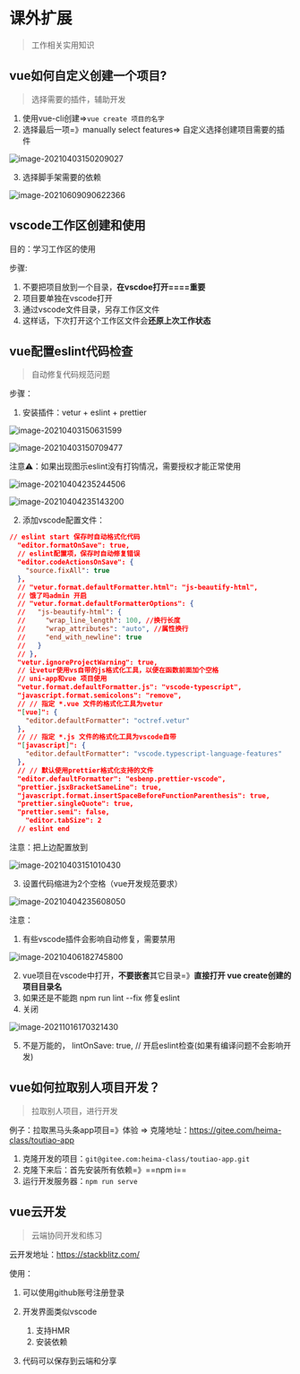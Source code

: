# 课外扩展

> 工作相关实用知识

## vue如何自定义创建一个项目?

> 选择需要的插件，辅助开发

1. 使用vue-cli创建=>`vue create 项目的名字`
2. 选择最后一项=》manually select features=> 自定义选择创建项目需要的插件

![image-20210403150209027](assets/image-20210403150209027.png)

3. 选择脚手架需要的依赖

![image-20210609090622366](assets/image-20210609090622366.png)



## vscode工作区创建和使用

目的：学习工作区的使用

步骤:

1. 不要把项目放到一个目录，**在vscdoe打开====重要**
2. 项目要单独在vscode打开
3. 通过vscode文件目录，另存工作区文件
4. 这样话，下次打开这个工作区文件会**还原上次工作状态**



## vue配置eslint代码检查

> 自动修复代码规范问题

步骤：

1. 安装插件：vetur + eslint + prettier

![image-20210403150631599](assets/image-20210403150631599.png)

![image-20210403150709477](assets/image-20210403150709477.png)

注意⚠️：如果出现图示eslint没有打钩情况，需要授权才能正常使用

![image-20210404235244506](assets/image-20210404235244506.png)

![image-20210404235143200](assets/image-20210404235143200.png)

2. 添加vscode配置文件：

```json
// eslint start 保存时自动格式化代码
  "editor.formatOnSave": true,
  // eslint配置项，保存时自动修复错误
  "editor.codeActionsOnSave": {
    "source.fixAll": true
  },
  // "vetur.format.defaultFormatter.html": "js-beautify-html",
  // 饿了吗admin 开启
  // "vetur.format.defaultFormatterOptions": {
  //   "js-beautify-html": {
  //     "wrap_line_length": 100, //换行长度
  //     "wrap_attributes": "auto", //属性换行
  //     "end_with_newline": true
  //   }
  // },
  "vetur.ignoreProjectWarning": true,
  // 让vetur使用vs自带的js格式化工具，以便在函数前面加个空格
  // uni-app和vue 项目使用
  "vetur.format.defaultFormatter.js": "vscode-typescript",
  "javascript.format.semicolons": "remove",
  // // 指定 *.vue 文件的格式化工具为vetur
  "[vue]": {
    "editor.defaultFormatter": "octref.vetur"
  },
  // // 指定 *.js 文件的格式化工具为vscode自带
  "[javascript]": {
    "editor.defaultFormatter": "vscode.typescript-language-features"
  },
  // // 默认使用prettier格式化支持的文件
  "editor.defaultFormatter": "esbenp.prettier-vscode",
  "prettier.jsxBracketSameLine": true,
  "javascript.format.insertSpaceBeforeFunctionParenthesis": true,
  "prettier.singleQuote": true,
  "prettier.semi": false,
	"editor.tabSize": 2
  // eslint end
```

注意：把上边配置放到

![image-20210403151010430](assets/image-20210403151010430.png)

3. 设置代码缩进为2个空格（vue开发规范要求）

![image-20210404235608050](assets/image-20210404235608050.png)

注意：

1. 有些vscode插件会影响自动修复，需要禁用

![image-20210406182745800](assets/image-20210406182745800.png)

2. vue项目在vscode中打开，**不要嵌套**其它目录=》**直接打开 vue create创建的项目目录名**
3. 如果还是不能跑   npm run lint  --fix 修复eslint
4. 关闭

![image-20211016170321430](C:\Users\浪客\AppData\Roaming\Typora\typora-user-images\image-20211016170321430.png)

5. 不是万能的， lintOnSave: true, // 开启eslint检查(如果有编译问题不会影响开发)

## vue如何拉取别人项目开发？

> 拉取别人项目，进行开发

例子：拉取黑马头条app项目=》体验 => 克隆地址：https://gitee.com/heima-class/toutiao-app

1. 克隆开发的项目：`git@gitee.com:heima-class/toutiao-app.git`
2. 克隆下来后：首先安装所有依赖=》==npm i==
3. 运行开发服务器：`npm run serve`

## vue云开发

> 云端协同开发和练习

云开发地址：https://stackblitz.com/

使用：

1. 可以使用github账号注册登录
2. 开发界面类似vscode
   1. 支持HMR
   2. 安装依赖

3. 代码可以保存到云端和分享

